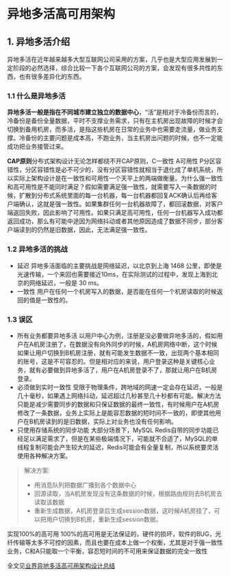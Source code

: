 # 异地多活高可用架构

## 1. 异地多活介绍

异地多活在近年越来越多大型互联网公司采用的方案，几乎也是大型应用发展到一定阶段的必然选择，综合比较一下各个互联网公司的方案，会发现有很多共性的东西，也有很多差异化的东西。

### 1.1 什么是异地多活

**异地多活一般是指在不同城市建立独立的数据中心**，“活”是相对于冷备份而言的，冷备份是备份全量数据，平时不支撑业务需求，只有在主机房出现故障的时候才会切换到备用机房，而多活，是指这些机房在日常的业务中也需要走流量，做业务支撑。冷备份的主要问题是成本高，不跑业务，当主机房出问题的时候，也不一定能成功把业务接管过来。

**CAP原则**分布式架构设计无论怎样都绕不开CAP原则，C一致性 A可用性 P分区容错性，分区容错性是必不可少的，没有分区容错性就相当于退化成了单机系统，所以实际上架构设计是在一致性和可用性一个天平上的两端做衡量。为什么强一致性和高可用性是不能同时满足？假如需要满足强一致性，就需要写入一条数据的时候，扩散到分布式系统里面的每一台机器，每一台机器都回复ACK确认后再给客户端确认，这就是强一致性。如果集群任何一台机器故障了，都回滚数据，对客户端返回失败，因此影响了可用性。如果只满足高可用性，任何一台机器写入成功都返回成功，那么有可能中途因为网络抖动或者其他原因造成了数据不同步，部分客户端读到的仍然是旧数据，因此，无法满足强一致性。

### 1.2 异地多活的挑战

- 延迟 异地多活面临的主要挑战是网络延迟，以北京到上海 1468 公里，即使是光速传输，一个来回也需要接近10ms，在实际测试的过程中，发现上海到北京的网络延迟，一般是 30 ms。
- 一致性 用户在任何一个机房写入的数据，是否能在任何一个机房读取的时候返回的值是一致性的。

### 1.3 误区

- 所有业务都要异地多活 以用户中心为例，注册是没必要做异地多活的，假如用户在A机房注册了，在数据没有向外同步的时候，A机房网络中断，这个时候如果让用户切换到B机房注册，就有可能发生数据不一致，出现两个基本相同的账号，这是不可容忍的。但是相对应的来说，用户登录这种是关键核心业务，就有必要做到异地多活了，用户在A机房登录不了，那就让用户在B机房登录。
- 必须做到实时一致性 受限于物理条件，跨地域的网速一定会存在延迟，一般是几十毫秒，如果遇上网络抖动，延迟超过几秒甚至几十秒都有可能。解决方法只能是减少需要同步的数据和只保证数据的最终一致性，有时候用户在A机房修改了一条数据，业务上实际上是能容忍数据的短时间不一致的，即使其他用户在B机房读到的是旧数据，实际上对业务也没有任何影响。
- 只使用存储系统的同步功能 大部分场景下，MySQL Redis自带的同步功能已经足以满足需求了，但是在某些极端情况下，可能就不合适了，MySQL的单线程复制可能会产生较大的延迟，Redis可能会有全量复制，所以系统要灵活使用各种解决方案。

> 解决方案:
>
> - 用消息队列把数据广播到各个数据中心
> - 回源读取，当A机房发现没有这条数据的时候，根据路由规则去B机房去读取该数据
> - 重新生成数据，A机房登录后生成session数据，这时候A机房挂了，可以把用户切换到B机房，重新生成session数据。

实现100%的高可用 100%的高可用是无法保证的，硬件的损坏，软件的BUG，光纤传输等太多不可控的因素，而且也要在成本上做一个权衡，尤其是对于强一致性业务，C和A只能取一个平衡，容忍短时间的不可用来保证数据的完全一致性

全文见[业界异地多活高可用架构设计总结](https://www.modb.pro/db/12798)